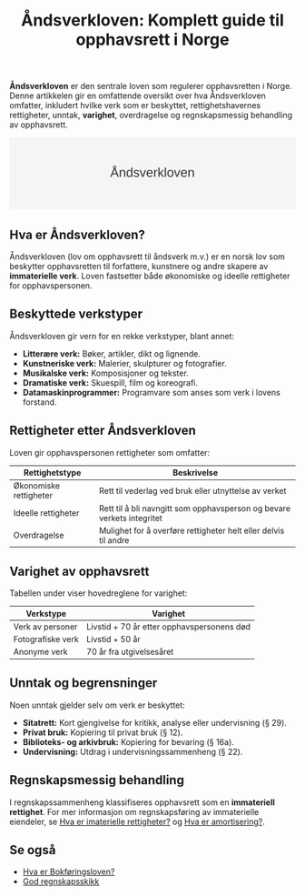 ﻿---
title: "Åndsverkloven: Komplett guide til opphavsrett i Norge"
seoTitle: "Åndsverkloven | Opphavsrett i Norge: regler og unntak"
description: "Åndsverkloven regulerer opphavsrett i Norge. Denne guiden forklarer hva loven dekker, hvilke verk som er vernet, rettigheter for opphavere, unntak som sitatrett og privat bruk, varighet, samt praktiske forhold som overdragelse og regnskapsmessig behandling."
summary: "Praktisk innføring i Åndsverkloven med fokus på vernet om verk, rettigheter, unntak og varighet, samt relevans for virksomheter."
---

**Åndsverkloven** er den sentrale loven som regulerer opphavsretten i Norge. Denne artikkelen gir en omfattende oversikt over hva Åndsverkloven omfatter, inkludert hvilke verk som er beskyttet, rettighetshavernes rettigheter, unntak, **varighet**, overdragelse og regnskapsmessig behandling av opphavsrett.

![Åndsverkloven](aandsverkloven-image.svg)

## Hva er Åndsverkloven?

Åndsverkloven (lov om opphavsrett til åndsverk m.v.) er en norsk lov som beskytter opphavsretten til forfattere, kunstnere og andre skapere av **immaterielle verk**. Loven fastsetter både økonomiske og ideelle rettigheter for opphavspersonen.

## Beskyttede verkstyper

Åndsverkloven gir vern for en rekke verkstyper, blant annet:

* **Litterære verk:** Bøker, artikler, dikt og lignende.
* **Kunstneriske verk:** Malerier, skulpturer og fotografier.
* **Musikalske verk:** Komposisjoner og tekster.
* **Dramatiske verk:** Skuespill, film og koreografi.
* **Datamaskinprogrammer:** Programvare som anses som verk i lovens forstand.

## Rettigheter etter Åndsverkloven

Loven gir opphavspersonen rettigheter som omfatter:

| Rettighetstype         | Beskrivelse                                                        |
|------------------------|---------------------------------------------------------------------|
| Økonomiske rettigheter | Rett til vederlag ved bruk eller utnyttelse av verket               |
| Ideelle rettigheter    | Rett til å bli navngitt som opphavsperson og bevare verkets integritet |
| Overdragelse           | Mulighet for å overføre rettigheter helt eller delvis til andre     |

## Varighet av opphavsrett

Tabellen under viser hovedreglene for varighet:

| Verkstype            | Varighet                                    |
|----------------------|----------------------------------------------|
| Verk av personer     | Livstid + 70 år etter opphavspersonens død  |
| Fotografiske verk    | Livstid + 50 år                             |
| Anonyme verk         | 70 år fra utgivelsesåret                    |

## Unntak og begrensninger

Noen unntak gjelder selv om verk er beskyttet:

* **Sitatrett:** Kort gjengivelse for kritikk, analyse eller undervisning (§ 29).
* **Privat bruk:** Kopiering til privat bruk (§ 12).
* **Biblioteks- og arkivbruk:** Kopiering for bevaring (§ 16a).
* **Undervisning:** Utdrag i undervisningssammenheng (§ 22).

## Regnskapsmessig behandling

I regnskapssammenheng klassifiseres opphavsrett som en **immateriell rettighet**. For mer informasjon om regnskapsføring av immaterielle eiendeler, se [Hva er imaterielle rettigheter?](/blogs/regnskap/hva-er-imaterielle-rettigheter "Hva er Imaterielle Rettigheter? Komplett Guide til Regnskapsføring og Verdivurdering") og [Hva er amortisering?](/blogs/regnskap/hva-er-amortisering "Hva er Amortisering? En Komplett Guide til Avskrivning av Immaterielle Eiendeler").

## Se også

* [Hva er Bokføringsloven?](/blogs/regnskap/hva-er-bokforingsloven "Hva er Bokføringsloven? Komplett Guide til Norsk Bokføringslovgivning")
* [God regnskapsskikk](/blogs/regnskap/god-regnskapsskikk "God Regnskapsskikk - Prinsipper og Standarder i Norge")











